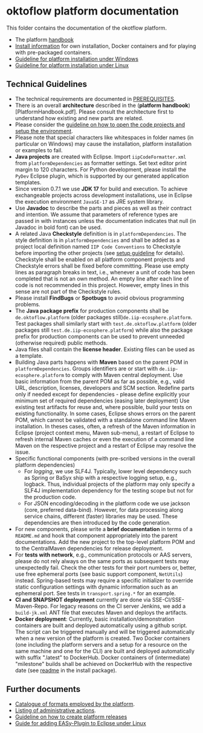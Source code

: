 # oktoflow platform documentation

This folder contains the documentation of the okotflow platform.

* The platform [handbook](PlatformHandbook.pdf)
* [Install information](INSTALL.md) for own installation, Docker containers and for playing with pre-packaged containers.
* [Guideline for platform installation under Windows](Platform_Installation_Guide_for_Windows.pdf)
* [Guideline for platform installation under Linux](Platform_Installation_Guide_for_Linux.pdf)

## Technical Guidelines
* The technical requirements are documented in [PREREQUISITES](PREREQUISITES.md).
* There is an overall **architecture** described in the (**platform handbook**)[PlatformHandbook.pdf]. Please consult the architecture first to understand how existing and new parts are related.
* Please consider the [guideline on how to open the code projects and setup the environment](Guideline.pdf?raw=true).
* Please note that special characters like whitespaces in folder names (in particular on Windows) may cause the installation, platform installation or examples to fail.  
* **Java projects** are created with Eclipse. Import ``iipCodeFormatter.xml`` from ``platformDependencies`` as formatter settings. Set text editor print margin to 120 characters. For Python development, please install the `PyDev` Eclipse plugin, which is supported by our generated application templates.
* Since version 0.7.1 we use **JDK 17** for build and execution. To achieve exchangeable projects across development installations, use in Eclipse the execution environment ``JavaSE-17`` as JRE system library.
* Use **Javadoc** to describe the parts and pieces as well as their contract and intention. We assume that parameters of reference types are passed in with instances unless the documentation indicates that null (in Javadoc in bold font) can be used.
* A related Java **Checkstyle** definition is in ``platformDependencies``. The style definition is in ``platformDependencies`` and shall be added as a project local definition named ``IIP Code Conventions`` to Checkstyle before importing the other projects (see [setup guideline](../documentation/Guideline.pdf?raw=true) for details). Checkstyle shall be enabled on all platform component projects and Checkstyle errors shall be fixed before committing. Please use empty lines as paragraph breaks in text, i.e., whenever a unit of code has been completed that is not an own method. An empty line after each line of code is not recommended in this project. However, empty lines in this sense are not part of the Checkstyle rules.
* Please install **FindBugs** or **Spotbugs** to avoid obvious programming problems.
* The **Java package prefix** for production components shall be ``de.oktoflow.platform`` (older packages still)``de.iip-ecosphere.platform``. Test packages shall similarly start with ``test.de.oktoflow.platform`` (older packages still ``test.de.iip-ecosphere.platform``) while also the package prefix for production components can be used to prevent unneeded (otherwise required) public methods.
* Java files shall contain the **license header**. Existing files can be used as a template.
* Building Java parts happens with **Maven** based on the parent POM in ``platformDependencies``. Groups identifiers are or start with ``de.iip-ecosphere.platform`` to comply with Maven central deployment. Use basic information from the parent POM as far as possible, e.g., valid URL, description, licenses, developers and SCM section. Redefine parts only if needed except for dependencies - please define explicitly your minimum set of required dependencies (easing later deployment) Use existing test artifacts for reuse and, where possible, build your tests on existing functionality. In some cases, Eclipse shows errors on the parent POM, which cannot be validated with a standalone command line Maven installation. In theses cases, often, a refresh of the Maven information in Eclipse (project context menu, Maven sub-menu), a restart of Eclipse to refresh internal Maven caches or even the execution of a command line Maven on the respective project and a restart of Eclipse may resolve the issue.
* Specific functional components (with pre-scribed versions in the overall platform dependencies)
  * For *logging*, we use SLF4J. Typically, lower level dependency such as Spring or BaSyx ship with a respective logging setup, e.g., logback. Thus, individual projects of the platform may only specify a SLF4J implementation dependency for the testing scope but not for the production code.
  * For JSON encoding/decoding in the platform code we use jackson (core, preferred data-bind). However, for data processing along service chains, different (faster) libraries may be used. These dependencies are then introduced by the code generation.
* For new components, please write a **brief documentation** in terms of a ``README.md`` and hook that component appropriately into the parent documentations. Add the new project to the top-level platform POM and to the CentralMaven dependencies for release deployment.
* For **tests with network**, e.g., communication protocols or AAS servers, please do not rely always on the same ports as subsequent tests may unexpectedly fail. Check the other tests for their port numbers or, better, use free ephemeral ports (see basic support component, ``NetUtils``) instead. Spring-based tests may require a specific initializer to override static configuration settings with dynamic information such as an ephemeral port. See tests in ``transport.spring.*`` for an example.
* **CI and SNAPSHOT deployment** currently are done via SSE-CI/SSE-Maven-Repo. For legacy reasons on the CI server Jenkins, we add a ``build-jk.xml`` ANT file that executes Maven and deploys the artifacts.
* **Docker deployment**: Currently, basic installation/demonstration containers are built and deployed automatically using a github script. The script can be triggered manually and will be triggered automatically when a new version of the platform is created. Two Docker containers (one including the platform servers and a setup for a resource on the same machine and one for the CLI) are built and deployed automatically with suffix ".latest" to DockerHub. Docker containers of (intermediate) "milestone" builds shall be achieved on DockerHub with the respective date (see [readme](https://github.com/iip-ecosphere/platform/blob/main/platform/tools/Install/container/readme.txt) in the install package).

## Further documents 
* [Catalogue of formats employed by the platform](../documentation/FORMATS.md).
* [Listing of administrative actions](../documentation/ACTIONS.md).
* [Guideline on how to create platform releases](../documentation/RELEASE.md)
* [Guide for adding EASy-Plugin to Eclipse under Linux](../documentation/Guide_Adding_Eclipse-EASy-Plugin_on_Linux.pdf)
